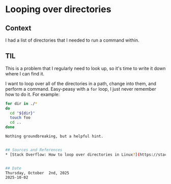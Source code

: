 # Looping over directories

## Context
I had a list of directories that I needed to run a command within. 

## TIL
This is a problem that I regularly need to look up, so it's time to write it down where I can find it. 

I want to loop over all of the directories in a path, change into them, and perform a command. Easy-peasy with a `for` loop, I just never remember how to do it. For example:

```bash
for dir in ./*
do
  cd "${dir}"
  touch foo
  cd ..
done

Nothing groundbreaking, but a helpful hint.


## Sources and References
* [Stack Overflow: How to loop over directories in Linux?](https://stackoverflow.com/questions/2107945/how-to-loop-over-directories-in-linux)


## Date
Thursday, October  2nd, 2025  
2025-10-02  
